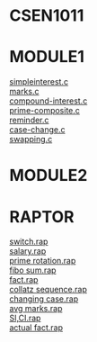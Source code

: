 # CSEN1011 

# MODULE1

[simpleinterest.c](https://github.com/SATHVIKPOLNENI/CSEN1011/blob/20fbac5d3936a6669ad4cb8d3475c0decb650adf/simpleinterest.c)<br />
[marks.c](https://github.com/SurajAravind/CSEN1011/blob/0987eaea43694e1b82bfb660ab6ce6e1c28ba546/Module-01%20Programs/04-marks.c)<br />
[compound-interest.c](https://github.com/SurajAravind/CSEN1011/blob/0987eaea43694e1b82bfb660ab6ce6e1c28ba546/Module-01%20Programs/02-compound-interest.c)<br />
[prime-composite.c](https://github.com/SurajAravind/CSEN1011/blob/0987eaea43694e1b82bfb660ab6ce6e1c28ba546/Module-01%20Programs/03-prime-composite.c)<br />
[reminder.c](https://github.com/SurajAravind/CSEN1011/blob/0987eaea43694e1b82bfb660ab6ce6e1c28ba546/Module-01%20Programs/05-reminder.c)<br />
[case-change.c](https://github.com/SurajAravind/CSEN1011/blob/0987eaea43694e1b82bfb660ab6ce6e1c28ba546/Module-01%20Programs/06-case-change.c)<br />
[swapping.c](https://github.com/SurajAravind/CSEN1011/blob/0987eaea43694e1b82bfb660ab6ce6e1c28ba546/Module-01%20Programs/07-swapping.c)<be />

# MODULE2













# RAPTOR

[switch.rap](https://github.com/SATHVIKPOLNENI/CSEN1011/blob/d489ba7aeebf37841e7c82b3a7574d89285952d2/switch.rap)<br />
[salary.rap](https://github.com/SATHVIKPOLNENI/CSEN1011/blob/d489ba7aeebf37841e7c82b3a7574d89285952d2/salary.rap)<br />
[prime rotation.rap](https://github.com/SATHVIKPOLNENI/CSEN1011/blob/d489ba7aeebf37841e7c82b3a7574d89285952d2/prime%20rotation.rap)<br />
[fibo sum.rap](https://github.com/SATHVIKPOLNENI/CSEN1011/blob/d489ba7aeebf37841e7c82b3a7574d89285952d2/fibo%20sum.rap)<br />
[fact.rap](https://github.com/SATHVIKPOLNENI/CSEN1011/blob/d489ba7aeebf37841e7c82b3a7574d89285952d2/fact.rap)<br />
[collatz sequence.rap](https://github.com/SATHVIKPOLNENI/CSEN1011/blob/d489ba7aeebf37841e7c82b3a7574d89285952d2/collatz%20sequence.rap)<br />
[changing case.rap](https://github.com/SATHVIKPOLNENI/CSEN1011/blob/d489ba7aeebf37841e7c82b3a7574d89285952d2/changing%20case.rap)<br />
[avg marks.rap](https://github.com/SATHVIKPOLNENI/CSEN1011/blob/d489ba7aeebf37841e7c82b3a7574d89285952d2/avg%20marks.rap)<br />
[SI,CI.rap](https://github.com/SATHVIKPOLNENI/CSEN1011/blob/d489ba7aeebf37841e7c82b3a7574d89285952d2/SI,CI.rap)<br />
[actual fact.rap](https://github.com/SATHVIKPOLNENI/CSEN1011/blob/d489ba7aeebf37841e7c82b3a7574d89285952d2/actual%20fact.rap)<br />

